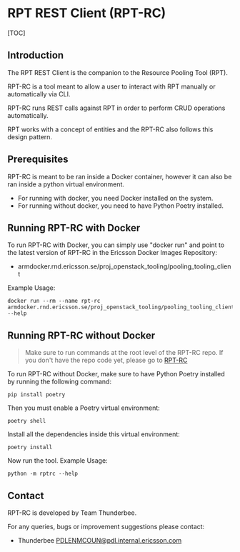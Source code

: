 # RPT REST Client (RPT-RC)

[TOC]

## Introduction

The RPT REST Client is the companion to the Resource Pooling Tool (RPT).

RPT-RC is a tool meant to allow a user to interact with RPT manually or automatically via CLI.

RPT-RC runs REST calls against RPT in order to perform CRUD operations automatically.

RPT works with a concept of entities and the RPT-RC also follows this design pattern.

## Prerequisites

RPT-RC is meant to be ran inside a Docker container, however it can also be ran inside a python virtual environment.
* For running with docker, you need Docker installed on the system.
* For running without docker, you need to have Python Poetry installed.

## Running RPT-RC with Docker

To run RPT-RC with Docker, you can simply use "docker run" and point to the latest version of RPT-RC in the Ericsson Docker Images Repository:
* armdocker.rnd.ericsson.se/proj_openstack_tooling/pooling_tooling_client

Example Usage:

```shell
docker run --rm --name rpt-rc armdocker.rnd.ericsson.se/proj_openstack_tooling/pooling_tooling_client:latest --help
```

## Running RPT-RC without Docker

> Make sure to run commands at the root level of the RPT-RC repo.
> If you don't have the repo code yet, please go to [RPT-RC](https://gerrit-gamma.gic.ericsson.se/#/admin/projects/OSS/com.ericsson.oss.ci/pooling-tooling-client)

To run RPT-RC without Docker, make sure to have Python Poetry installed by running the following command:
```shell
pip install poetry
```

Then you must enable a Poetry virtual environment:

```shell
poetry shell
```

Install all the dependencies inside this virtual environment:

 ```shell
poetry install
```

Now run the tool. Example Usage:

```shell
python -m rptrc --help
```

## Contact

RPT-RC is developed by Team Thunderbee.

For any queries, bugs or improvement suggestions please contact:
* Thunderbee <PDLENMCOUN@pdl.internal.ericsson.com>
